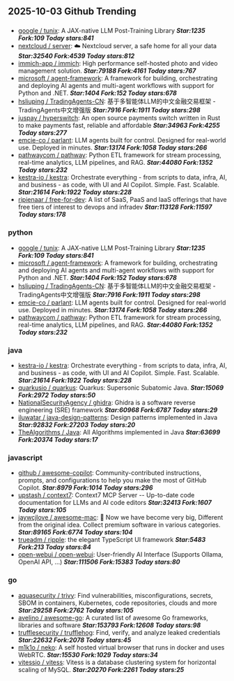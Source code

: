 ## 2025-10-03 Github Trending

### 
* [google / tunix](https://github.com/google/tunix): A JAX-native LLM Post-Training Library ***Star:1235 Fork:109 Today stars:841***
* [nextcloud / server](https://github.com/nextcloud/server): ☁️ Nextcloud server, a safe home for all your data ***Star:32540 Fork:4539 Today stars:812***
* [immich-app / immich](https://github.com/immich-app/immich): High performance self-hosted photo and video management solution. ***Star:79188 Fork:4161 Today stars:767***
* [microsoft / agent-framework](https://github.com/microsoft/agent-framework): A framework for building, orchestrating and deploying AI agents and multi-agent workflows with support for Python and .NET. ***Star:1404 Fork:152 Today stars:678***
* [hsliuping / TradingAgents-CN](https://github.com/hsliuping/TradingAgents-CN): 基于多智能体LLM的中文金融交易框架 - TradingAgents中文增强版 ***Star:7916 Fork:1911 Today stars:298***
* [juspay / hyperswitch](https://github.com/juspay/hyperswitch): An open source payments switch written in Rust to make payments fast, reliable and affordable ***Star:34963 Fork:4255 Today stars:277***
* [emcie-co / parlant](https://github.com/emcie-co/parlant): LLM agents built for control. Designed for real-world use. Deployed in minutes. ***Star:13174 Fork:1058 Today stars:266***
* [pathwaycom / pathway](https://github.com/pathwaycom/pathway): Python ETL framework for stream processing, real-time analytics, LLM pipelines, and RAG. ***Star:44080 Fork:1352 Today stars:232***
* [kestra-io / kestra](https://github.com/kestra-io/kestra): Orchestrate everything - from scripts to data, infra, AI, and business - as code, with UI and AI Copilot. Simple. Fast. Scalable. ***Star:21614 Fork:1922 Today stars:228***
* [ripienaar / free-for-dev](https://github.com/ripienaar/free-for-dev): A list of SaaS, PaaS and IaaS offerings that have free tiers of interest to devops and infradev ***Star:113128 Fork:11597 Today stars:178***

### python
* [google / tunix](https://github.com/google/tunix): A JAX-native LLM Post-Training Library ***Star:1235 Fork:109 Today stars:841***
* [microsoft / agent-framework](https://github.com/microsoft/agent-framework): A framework for building, orchestrating and deploying AI agents and multi-agent workflows with support for Python and .NET. ***Star:1404 Fork:152 Today stars:678***
* [hsliuping / TradingAgents-CN](https://github.com/hsliuping/TradingAgents-CN): 基于多智能体LLM的中文金融交易框架 - TradingAgents中文增强版 ***Star:7916 Fork:1911 Today stars:298***
* [emcie-co / parlant](https://github.com/emcie-co/parlant): LLM agents built for control. Designed for real-world use. Deployed in minutes. ***Star:13174 Fork:1058 Today stars:266***
* [pathwaycom / pathway](https://github.com/pathwaycom/pathway): Python ETL framework for stream processing, real-time analytics, LLM pipelines, and RAG. ***Star:44080 Fork:1352 Today stars:232***

### java
* [kestra-io / kestra](https://github.com/kestra-io/kestra): Orchestrate everything - from scripts to data, infra, AI, and business - as code, with UI and AI Copilot. Simple. Fast. Scalable. ***Star:21614 Fork:1922 Today stars:228***
* [quarkusio / quarkus](https://github.com/quarkusio/quarkus): Quarkus: Supersonic Subatomic Java. ***Star:15069 Fork:2972 Today stars:50***
* [NationalSecurityAgency / ghidra](https://github.com/NationalSecurityAgency/ghidra): Ghidra is a software reverse engineering (SRE) framework ***Star:60968 Fork:6787 Today stars:29***
* [iluwatar / java-design-patterns](https://github.com/iluwatar/java-design-patterns): Design patterns implemented in Java ***Star:92832 Fork:27203 Today stars:20***
* [TheAlgorithms / Java](https://github.com/TheAlgorithms/Java): All Algorithms implemented in Java ***Star:63699 Fork:20374 Today stars:17***

### javascript
* [github / awesome-copilot](https://github.com/github/awesome-copilot): Community-contributed instructions, prompts, and configurations to help you make the most of GitHub Copilot. ***Star:8979 Fork:1014 Today stars:296***
* [upstash / context7](https://github.com/upstash/context7): Context7 MCP Server -- Up-to-date code documentation for LLMs and AI code editors ***Star:32413 Fork:1607 Today stars:105***
* [jaywcjlove / awesome-mac](https://github.com/jaywcjlove/awesome-mac):  Now we have become very big, Different from the original idea. Collect premium software in various categories. ***Star:89165 Fork:6774 Today stars:104***
* [trueadm / ripple](https://github.com/trueadm/ripple): the elegant TypeScript UI framework ***Star:5483 Fork:213 Today stars:84***
* [open-webui / open-webui](https://github.com/open-webui/open-webui): User-friendly AI Interface (Supports Ollama, OpenAI API, ...) ***Star:111506 Fork:15383 Today stars:80***

### go
* [aquasecurity / trivy](https://github.com/aquasecurity/trivy): Find vulnerabilities, misconfigurations, secrets, SBOM in containers, Kubernetes, code repositories, clouds and more ***Star:29258 Fork:2762 Today stars:105***
* [avelino / awesome-go](https://github.com/avelino/awesome-go): A curated list of awesome Go frameworks, libraries and software ***Star:153793 Fork:12608 Today stars:98***
* [trufflesecurity / trufflehog](https://github.com/trufflesecurity/trufflehog): Find, verify, and analyze leaked credentials ***Star:22632 Fork:2078 Today stars:45***
* [m1k1o / neko](https://github.com/m1k1o/neko): A self hosted virtual browser that runs in docker and uses WebRTC. ***Star:15530 Fork:1029 Today stars:34***
* [vitessio / vitess](https://github.com/vitessio/vitess): Vitess is a database clustering system for horizontal scaling of MySQL. ***Star:20270 Fork:2261 Today stars:25***
